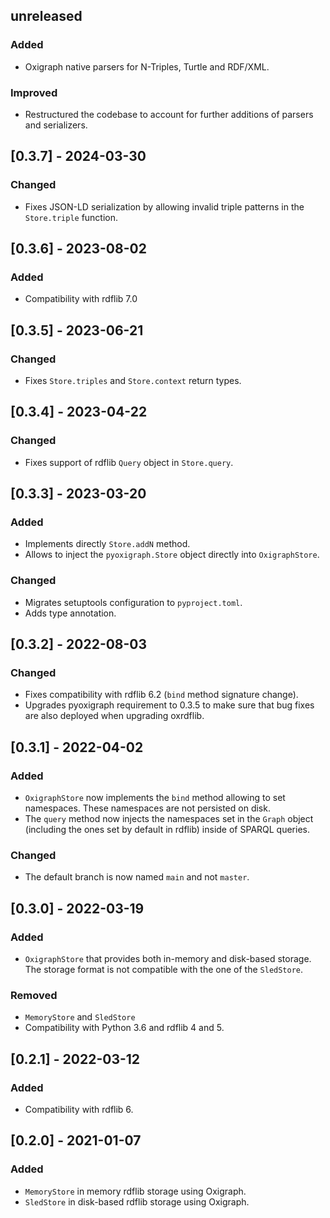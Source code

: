 ## unreleased

### Added
- Oxigraph native parsers for N-Triples, Turtle and RDF/XML.

### Improved
- Restructured the codebase to account for further additions of parsers and serializers.


## [0.3.7] - 2024-03-30

### Changed
- Fixes JSON-LD serialization by allowing invalid triple patterns in the `Store.triple` function.


## [0.3.6] - 2023-08-02

### Added
- Compatibility with rdflib 7.0


## [0.3.5] - 2023-06-21

### Changed
- Fixes `Store.triples` and `Store.context` return types.


## [0.3.4] - 2023-04-22

### Changed
- Fixes support of rdflib `Query` object in `Store.query`.


## [0.3.3] - 2023-03-20

### Added
- Implements directly `Store.addN` method.
- Allows to inject the `pyoxigraph.Store` object directly into `OxigraphStore`.

### Changed
- Migrates setuptools configuration to `pyproject.toml`.
- Adds type annotation.


## [0.3.2] - 2022-08-03

### Changed
- Fixes compatibility with rdflib 6.2 (`bind` method signature change).
- Upgrades pyoxigraph requirement to 0.3.5 to make sure that bug fixes are also deployed when upgrading oxrdflib.


## [0.3.1] - 2022-04-02

### Added
- `OxigraphStore` now implements the `bind` method allowing to set namespaces.
  These namespaces are not persisted on disk.
- The `query` method now injects the namespaces set in the `Graph` object (including the ones set by default in rdflib) inside of SPARQL queries.

### Changed
- The default branch is now named `main` and not `master`.


## [0.3.0] - 2022-03-19

### Added
- `OxigraphStore` that provides both in-memory and disk-based storage.
  The storage format is not compatible with the one of the `SledStore`.

### Removed
- `MemoryStore` and `SledStore`
- Compatibility with Python 3.6 and rdflib 4 and 5.


## [0.2.1] - 2022-03-12

### Added
- Compatibility with rdflib 6.


## [0.2.0] - 2021-01-07

### Added
- `MemoryStore` in memory rdflib storage using Oxigraph.
- `SledStore` in disk-based rdflib storage using Oxigraph.
